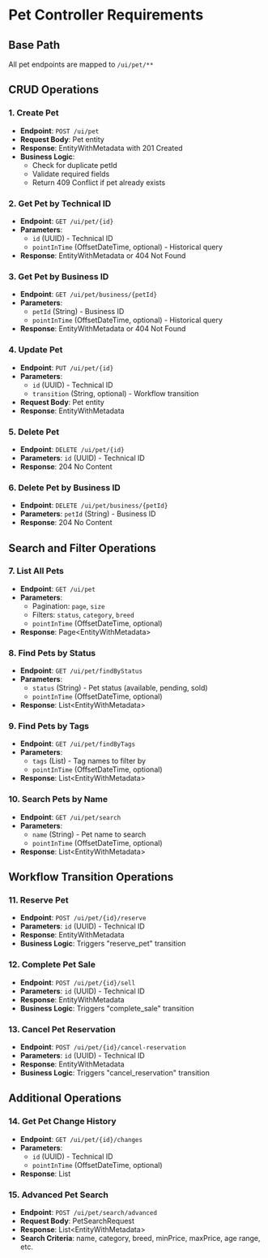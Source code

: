 # Pet Controller Requirements

## Base Path
All pet endpoints are mapped to `/ui/pet/**`

## CRUD Operations

### 1. Create Pet
- **Endpoint**: `POST /ui/pet`
- **Request Body**: Pet entity
- **Response**: EntityWithMetadata<Pet> with 201 Created
- **Business Logic**: 
  - Check for duplicate petId
  - Validate required fields
  - Return 409 Conflict if pet already exists

### 2. Get Pet by Technical ID
- **Endpoint**: `GET /ui/pet/{id}`
- **Parameters**: 
  - `id` (UUID) - Technical ID
  - `pointInTime` (OffsetDateTime, optional) - Historical query
- **Response**: EntityWithMetadata<Pet> or 404 Not Found

### 3. Get Pet by Business ID
- **Endpoint**: `GET /ui/pet/business/{petId}`
- **Parameters**: 
  - `petId` (String) - Business ID
  - `pointInTime` (OffsetDateTime, optional) - Historical query
- **Response**: EntityWithMetadata<Pet> or 404 Not Found

### 4. Update Pet
- **Endpoint**: `PUT /ui/pet/{id}`
- **Parameters**: 
  - `id` (UUID) - Technical ID
  - `transition` (String, optional) - Workflow transition
- **Request Body**: Pet entity
- **Response**: EntityWithMetadata<Pet>

### 5. Delete Pet
- **Endpoint**: `DELETE /ui/pet/{id}`
- **Parameters**: `id` (UUID) - Technical ID
- **Response**: 204 No Content

### 6. Delete Pet by Business ID
- **Endpoint**: `DELETE /ui/pet/business/{petId}`
- **Parameters**: `petId` (String) - Business ID
- **Response**: 204 No Content

## Search and Filter Operations

### 7. List All Pets
- **Endpoint**: `GET /ui/pet`
- **Parameters**: 
  - Pagination: `page`, `size`
  - Filters: `status`, `category`, `breed`
  - `pointInTime` (OffsetDateTime, optional)
- **Response**: Page<EntityWithMetadata<Pet>>

### 8. Find Pets by Status
- **Endpoint**: `GET /ui/pet/findByStatus`
- **Parameters**: 
  - `status` (String) - Pet status (available, pending, sold)
  - `pointInTime` (OffsetDateTime, optional)
- **Response**: List<EntityWithMetadata<Pet>>

### 9. Find Pets by Tags
- **Endpoint**: `GET /ui/pet/findByTags`
- **Parameters**: 
  - `tags` (List<String>) - Tag names to filter by
  - `pointInTime` (OffsetDateTime, optional)
- **Response**: List<EntityWithMetadata<Pet>>

### 10. Search Pets by Name
- **Endpoint**: `GET /ui/pet/search`
- **Parameters**: 
  - `name` (String) - Pet name to search
  - `pointInTime` (OffsetDateTime, optional)
- **Response**: List<EntityWithMetadata<Pet>>

## Workflow Transition Operations

### 11. Reserve Pet
- **Endpoint**: `POST /ui/pet/{id}/reserve`
- **Parameters**: `id` (UUID) - Technical ID
- **Response**: EntityWithMetadata<Pet>
- **Business Logic**: Triggers "reserve_pet" transition

### 12. Complete Pet Sale
- **Endpoint**: `POST /ui/pet/{id}/sell`
- **Parameters**: `id` (UUID) - Technical ID
- **Response**: EntityWithMetadata<Pet>
- **Business Logic**: Triggers "complete_sale" transition

### 13. Cancel Pet Reservation
- **Endpoint**: `POST /ui/pet/{id}/cancel-reservation`
- **Parameters**: `id` (UUID) - Technical ID
- **Response**: EntityWithMetadata<Pet>
- **Business Logic**: Triggers "cancel_reservation" transition

## Additional Operations

### 14. Get Pet Change History
- **Endpoint**: `GET /ui/pet/{id}/changes`
- **Parameters**: 
  - `id` (UUID) - Technical ID
  - `pointInTime` (OffsetDateTime, optional)
- **Response**: List<EntityChangeMeta>

### 15. Advanced Pet Search
- **Endpoint**: `POST /ui/pet/search/advanced`
- **Request Body**: PetSearchRequest
- **Response**: List<EntityWithMetadata<Pet>>
- **Search Criteria**: name, category, breed, minPrice, maxPrice, age range, etc.
